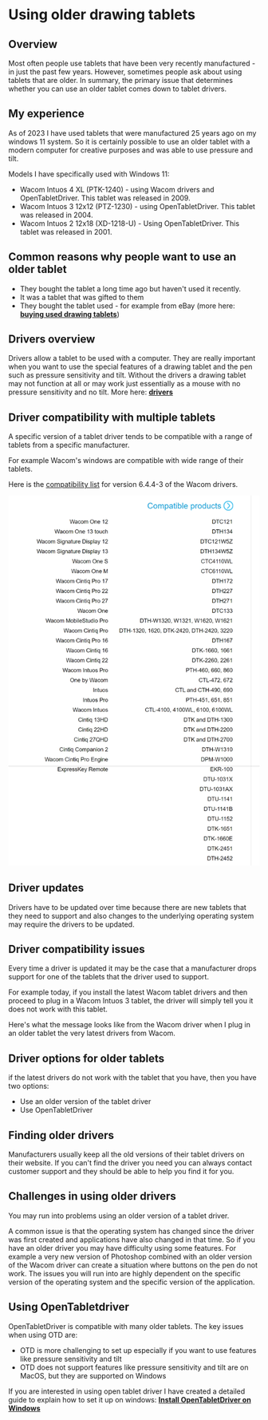 # Using older drawing tablets

## Overview

Most often people use tablets that have been very recently manufactured - in just the past few years. However, sometimes people ask about using tablets that are older. In summary, the primary issue that determines whether you can use an older tablet comes down to tablet drivers.

## My experience

As of 2023 I have used tablets that were manufactured 25 years ago on my windows 11 system. So it is certainly possible to use an older tablet with a modern computer for creative purposes and was able to use pressure and tilt.

Models I have specifically used with Windows 11:

* Wacom Intuos 4 XL (PTK-1240) - using Wacom drivers and OpenTabletDriver. This tablet was released in 2009.
* Wacom Intuos 3 12x12 (PTZ-1230) - using OpenTabletDriver. This tablet was released in 2004.
* Wacom Intuos 2 12x18 (XD-1218-U) - Using OpenTabletDriver. This tablet was released in 2001.

## Common reasons why people want to use an older tablet

* They bought the tablet a long time ago but haven't used it recently.
* It was a tablet that was gifted to them
* They bought the tablet used - for example from eBay (more here: [**buying used drawing tablets**](../../buying-a-drawing-tablet/buying-used-drawing-tablets.md))

## Drivers overview

Drivers allow a tablet to be used with a computer. They are really important when you want to use the special features of a drawing tablet and the pen such as pressure sensitivity and tilt. Without the drivers a drawing tablet may not function at all or may work just essentially as a mouse with no pressure sensitivity and no tilt. More here: [**drivers**](../drivers/)

## Driver compatibility with multiple tablets&#x20;

A specific version of a tablet driver tends to be compatible with a range of tablets from a specific manufacturer.&#x20;

For example Wacom's windows are compatible with wide range of their tablets.

Here is the [compatibility list](https://cdn.wacom.com/u/productsupport/drivers/win/professional/releasenotes/Windows\_6.4.4-3.html) for version 6.4.4-3 of the Wacom drivers.

![](<../../.gitbook/assets/image (366).png>)&#x20;

## Driver updates

Drivers have to be updated over time because there are new tablets that they need to support and also changes to the underlying operating system may require the drivers to be updated.

## Driver compatibility issues

Every time a driver is updated it may be the case that a manufacturer drops support for one of the tablets that the driver used to support.

For example today, if you install the latest Wacom tablet drivers and then proceed to plug in a Wacom Intuos 3 tablet, the driver will simply tell you it does not work with this tablet.

Here's what the message looks like from the Wacom driver when I plug in an older tablet the very latest drivers from Wacom.

## Driver options for older tablets

if the latest drivers do not work with the tablet that you have, then you have two options:

* Use an older version of the tablet driver
* Use OpenTabletDriver

## Finding older drivers

Manufacturers usually keep all the old versions of their tablet drivers on their website. If you can't find the driver you need you can always contact customer support and they should be able to help you find it for you.

## Challenges in using older drivers

You may run into problems using an older version of a tablet driver.

A common issue is that the operating system has changed since the driver was first created and applications have also changed in that time. So if you have an older driver you may have difficulty using some features. For example a very new version of Photoshop combined with an older version of the Wacom driver can create a situation where buttons on the pen do not work. The issues you will run into are highly dependent on the specific version of the operating system and the specific version of the application.

## Using OpenTabletdriver

OpenTabletDriver is compatible with many older tablets. The key issues when using OTD are:

* OTD is more challenging to set up especially if you want to use features like pressure sensitivity and tilt
* OTD does not support features like pressure sensitivity and tilt are on MacOS, but they are supported on Windows

If you are interested in using open tablet driver I have created a detailed guide to explain how to set it up on windows: [**Install OpenTabletDriver on Windows**](../drivers/opentabletdriver/opentabletdriver-windows.md)&#x20;

